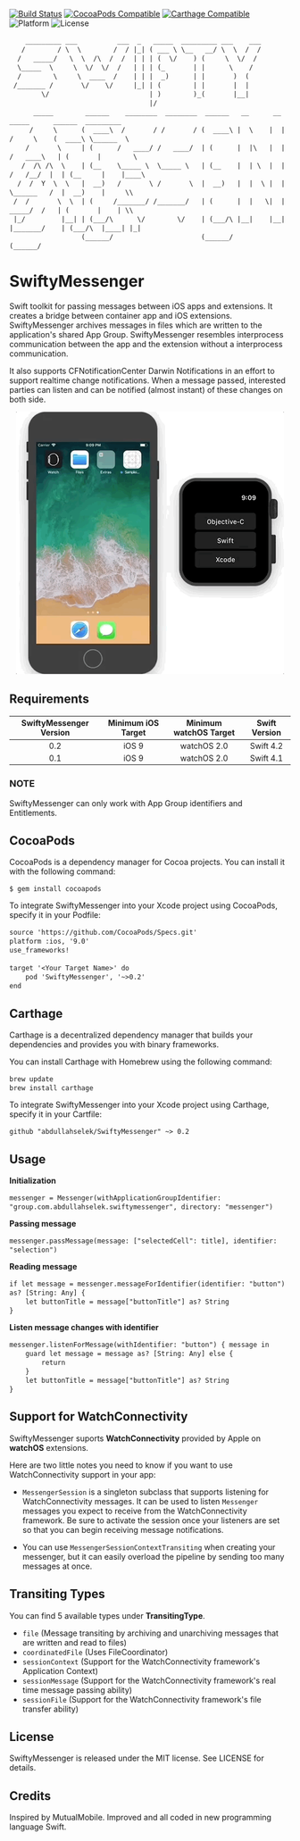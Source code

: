 [![Build Status](https://travis-ci.org/abdullahselek/SwiftyMessenger.svg?branch=master)](https://travis-ci.org/abdullahselek/SwiftyMessenger)
[![CocoaPods Compatible](https://img.shields.io/cocoapods/v/SwiftyMessenger.svg)](http://cocoapods.org/pods/SwiftyMessenger)
[![Carthage Compatible](https://img.shields.io/badge/Carthage-compatible-4BC51D.svg?style=flat)](https://github.com/Carthage/Carthage)
![Platform](https://img.shields.io/cocoapods/p/SwiftyMessenger.svg?style=flat)
![License](https://img.shields.io/dub/l/vibe-d.svg)

```
    _________ ___          ___  _   _____  _________ ___    ___
   /        / \  \        /  / |_| ( ___ \ \__   __/ \  \  /  /
  /   _____/   \  \  /\  /  /  | | | (  \/    ) (     \  \/  /
  \_____  \     \  \/  \/  /   | | | (_       | |      \    /
  /        \     \  ____  /    | | |  _)      | |       )  (
 /_______ /       \/    \/     |_| | (        | |       |  |
        \/                         | )        )_(       |__|
                                   |/
      _____        ______    ________  ________  ______   __      __     _____      ______  _________
     /     \      (  ____\  /       / /       / (  ____\ |  \    |  |   /     \    (  ____\ \______  \
    /       \     | (      /   ____/ /   ____/  | (      |  |\   |  |  /   ____\   | (       |        \
   /  /\ /\  \    | (__    \_____ \  \_____ \   | (__    |  | \  |  | /   /__/  |  | (__     |    |____\
  /  /  Y  \  \   |  __)   /       \ /       \  |  __)   |  |  \ |  | \______   /  |  __)    |     \\
 /  /       \  \  | (     /_______/ /_______/   | (      |  |   \|  |  _____/  /   | (       |    | \\
 |_/         |__| | (___/\      \/        \/    | (___/\ |__|    |__| |_______/    | (___/\  |____| |_|
                  (______/                      (______/                           (______/
```

# SwiftyMessenger

Swift toolkit for passing messages between iOS apps and extensions. It creates a bridge between container app and iOS extensions. SwiftyMessenger archives messages in files which are written to the application's shared App Group. SwiftyMessenger resembles interprocess communication between the app and the extension without a interprocess communication.

It also supports CFNotificationCenter Darwin Notifications in an effort to support realtime change notifications. When a message passed, interested parties can listen and can be notified (almost instant) of these changes on both side.

<p align="center">
	<img src="Resources/SwiftyMessenger.gif") alt="Sample App"/>
</p>

## Requirements

| SwiftyMessenger Version | Minimum iOS Target | Minimum watchOS Target | Swift Version |
|:--------------------:|:---------------------------:|:---------------------------:|:--------------------:|
| 0.2 | iOS 9 | watchOS 2.0 | Swift 4.2 |
| 0.1 | iOS 9 | watchOS 2.0 | Swift 4.1 |

### NOTE

SwiftyMessenger can only work with App Group identifiers and Entitlements.

## CocoaPods

CocoaPods is a dependency manager for Cocoa projects. You can install it with the following command:
```
$ gem install cocoapods
```

To integrate SwiftyMessenger into your Xcode project using CocoaPods, specify it in your Podfile:
```
source 'https://github.com/CocoaPods/Specs.git'
platform :ios, '9.0'
use_frameworks!

target '<Your Target Name>' do
	pod 'SwiftyMessenger', '~>0.2'
end
```

## Carthage

Carthage is a decentralized dependency manager that builds your dependencies and provides you with binary frameworks.

You can install Carthage with Homebrew using the following command:

```
brew update
brew install carthage
```

To integrate SwiftyMessenger into your Xcode project using Carthage, specify it in your Cartfile:

```
github "abdullahselek/SwiftyMessenger" ~> 0.2
```

## Usage

**Initialization**

```
messenger = Messenger(withApplicationGroupIdentifier: "group.com.abdullahselek.swiftymessenger", directory: "messenger")
```

**Passing message**

```
messenger.passMessage(message: ["selectedCell": title], identifier: "selection")
```

**Reading message**

```
if let message = messenger.messageForIdentifier(identifier: "button") as? [String: Any] {
	let buttonTitle = message["buttonTitle"] as? String
}
```

**Listen message changes with identifier**

```
messenger.listenForMessage(withIdentifier: "button") { message in
    guard let message = message as? [String: Any] else {
        return
    }
    let buttonTitle = message["buttonTitle"] as? String
}
```

## Support for WatchConnectivity

SwiftyMessenger suports **WatchConnectivity** provided by Apple on **watchOS** extensions.

Here are two little notes you need to know if you want to use WatchConnectivity support in your app:

- `MessengerSession` is a singleton subclass that supports listening for WatchConnectivity messages. It can be used to listen `Messenger` messages you expect to receive from the WatchConnectivity framework. Be sure to activate the session once your listeners are set so that you can begin receiving message notifications.

- You can use `MessengerSessionContextTransiting` when creating your messenger, but it can easily overload the pipeline by sending too many messages at once.

## Transiting Types

You can find 5 available types under **TransitingType**.

- `file` (Message transiting by archiving and unarchiving messages that are written and read to files)
- `coordinatedFile` (Uses FileCoordinator)
- `sessionContext` (Support for the WatchConnectivity framework's Application Context)
- `sessionMessage` (Support for the WatchConnectivity framework's real time message passing ability)
- `sessionFile` (Support for the WatchConnectivity framework's file transfer ability)

## License

SwiftyMessenger is released under the MIT license. See LICENSE for details.

## Credits

Inspired by MutualMobile. Improved and all coded in new programming language Swift.
